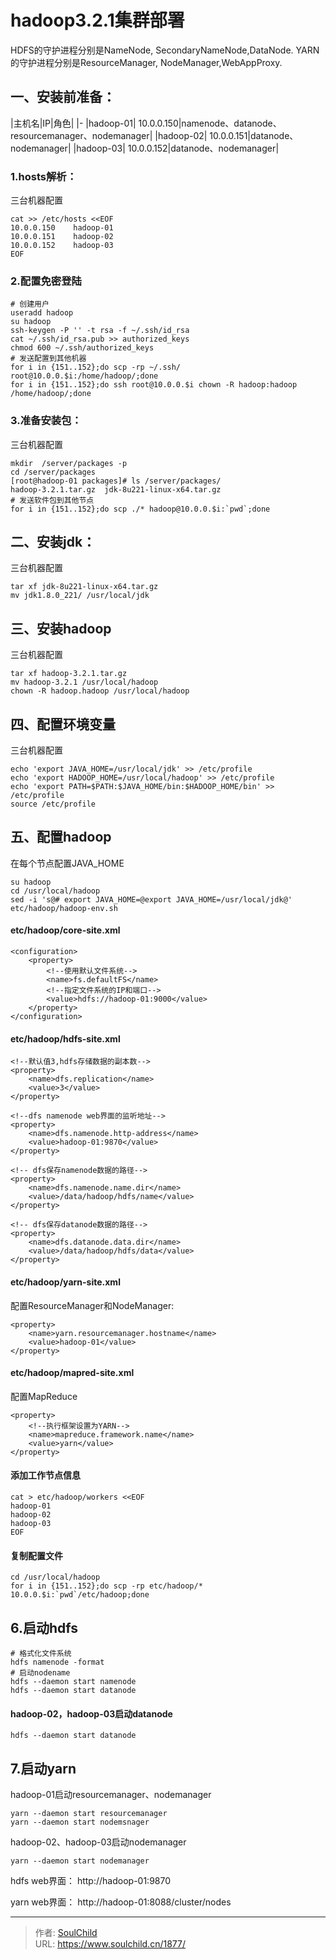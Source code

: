 # hadoop3.2.1集群部署

<!--more-->
HDFS的守护进程分别是NameNode, SecondaryNameNode,DataNode.
YARN的守护进程分别是ResourceManager, NodeManager,WebAppProxy.
## 一、安装前准备：
|主机名|IP|角色|
|-
|hadoop-01| 10.0.0.150|namenode、datanode、resourcemanager、nodemanager|
|hadoop-02| 10.0.0.151|datanode、nodemanager|
|hadoop-03| 10.0.0.152|datanode、nodemanager|

### 1.hosts解析：
三台机器配置
```
cat >> /etc/hosts <<EOF
10.0.0.150    hadoop-01
10.0.0.151    hadoop-02
10.0.0.152    hadoop-03
EOF
```
### 2.配置免密登陆
```
# 创建用户
useradd hadoop
su hadoop
ssh-keygen -P '' -t rsa -f ~/.ssh/id_rsa
cat ~/.ssh/id_rsa.pub >> authorized_keys
chmod 600 ~/.ssh/authorized_keys
# 发送配置到其他机器
for i in {151..152};do scp -rp ~/.ssh/ root@10.0.0.$i:/home/hadoop/;done
for i in {151..152};do ssh root@10.0.0.$i chown -R hadoop:hadoop /home/hadoop/;done
```

### 3.准备安装包：
三台机器配置
```
mkdir  /server/packages -p
cd /server/packages
[root@hadoop-01 packages]# ls /server/packages/
hadoop-3.2.1.tar.gz  jdk-8u221-linux-x64.tar.gz
# 发送软件包到其他节点
for i in {151..152};do scp ./* hadoop@10.0.0.$i:`pwd`;done
```

## 二、安装jdk：
三台机器配置
```
tar xf jdk-8u221-linux-x64.tar.gz
mv jdk1.8.0_221/ /usr/local/jdk

```

## 三、安装hadoop
三台机器配置
```
tar xf hadoop-3.2.1.tar.gz
mv hadoop-3.2.1 /usr/local/hadoop
chown -R hadoop.hadoop /usr/local/hadoop
```

## 四、配置环境变量
三台机器配置
```
echo 'export JAVA_HOME=/usr/local/jdk' >> /etc/profile
echo 'export HADOOP_HOME=/usr/local/hadoop' >> /etc/profile
echo 'export PATH=$PATH:$JAVA_HOME/bin:$HADOOP_HOME/bin' >> /etc/profile
source /etc/profile
```
## 五、配置hadoop
在每个节点配置JAVA_HOME
```
su hadoop
cd /usr/local/hadoop
sed -i 's@# export JAVA_HOME=@export JAVA_HOME=/usr/local/jdk@' etc/hadoop/hadoop-env.sh
```

#### etc/hadoop/core-site.xml
```
<configuration>
    <property>
        <!--使用默认文件系统-->
        <name>fs.defaultFS</name>
        <!--指定文件系统的IP和端口-->
        <value>hdfs://hadoop-01:9000</value>
    </property>
</configuration>
```

#### etc/hadoop/hdfs-site.xml
```
<!--默认值3,hdfs存储数据的副本数-->
<property>
    <name>dfs.replication</name>
    <value>3</value>
</property>
 
<!--dfs namenode web界面的监听地址-->
<property>
    <name>dfs.namenode.http-address</name>
    <value>hadoop-01:9870</value>
</property>

<!-- dfs保存namenode数据的路径-->
<property>
    <name>dfs.namenode.name.dir</name>
    <value>/data/hadoop/hdfs/name</value>
</property>  

<!-- dfs保存datanode数据的路径-->
<property>
    <name>dfs.datanode.data.dir</name>
    <value>/data/hadoop/hdfs/data</value>
</property>

```
#### etc/hadoop/yarn-site.xml
配置ResourceManager和NodeManager:
```
<property>
    <name>yarn.resourcemanager.hostname</name>
    <value>hadoop-01</value>
</property>

```
#### etc/hadoop/mapred-site.xml
配置MapReduce
```
<property>
    <!--执行框架设置为YARN-->
    <name>mapreduce.framework.name</name>
    <value>yarn</value>
</property>
```


#### 添加工作节点信息
```
cat > etc/hadoop/workers <<EOF
hadoop-01
hadoop-02
hadoop-03
EOF
```

#### 复制配置文件
```
cd /usr/local/hadoop
for i in {151..152};do scp -rp etc/hadoop/* 10.0.0.$i:`pwd`/etc/hadoop;done
```

## 6.启动hdfs
```
# 格式化文件系统
hdfs namenode -format
# 启动nodename
hdfs --daemon start namenode
hdfs --daemon start datanode
```

#### hadoop-02，hadoop-03启动datanode
```
hdfs --daemon start datanode
```

## 7.启动yarn
hadoop-01启动resourcemanager、nodemanager
```
yarn --daemon start resourcemanager
yarn --daemon start nodemsnager
```

hadoop-02、hadoop-03启动nodemanager
```
yarn --daemon start nodemanager
```

hdfs web界面：
http://hadoop-01:9870

yarn web界面：
http://hadoop-01:8088/cluster/nodes






---

> 作者: [SoulChild](https://www.soulchild.cn)  
> URL: https://www.soulchild.cn/1877/  

